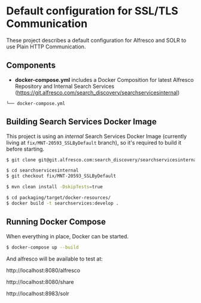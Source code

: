 # Default configuration for SSL/TLS Communication

These project describes a default configuration for Alfresco and SOLR to use Plain HTTP Communication.

## Components

* **docker-compose.yml** includes a Docker Composition for latest Alfresco Repository and Internal Search Services (https://git.alfresco.com/search_discovery/searchservicesinternal)

```
└── docker-compose.yml
```

## Building Search Services Docker Image

This project is using an *internal* Search Services Docker Image (currently living at `fix/MNT-20593_SSLByDefault` branch), so it's required to build it before starting.

```bash
$ git clone git@git.alfresco.com:search_discovery/searchservicesinternal.git

$ cd searchservicesinternal
$ git checkout fix/MNT-20593_SSLByDefault

$ mvn clean install -DskipTests=true

$ cd packaging/target/docker-resources/
$ docker build -t searchservices:develop .
```

## Running Docker Compose

When everything in place, Docker can be started.

```bash
$ docker-compose up --build
```

And alfresco will be available to test at:

http://localhost:8080/alfresco

http://localhost:8080/share

http://localhost:8983/solr
